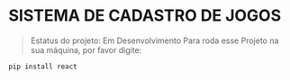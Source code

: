# SISTEMA DE CADASTRO DE JOGOS</h1>
> Estatus do projeto: Em Desenvolvimento
Para roda esse Projeto na sua máquina, por favor digite:
```
pip install react
```
